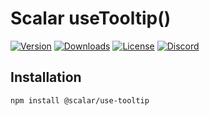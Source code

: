 # Scalar useTooltip()

[![Version](https://img.shields.io/npm/v/%40scalar/use-tooltip)](https://www.npmjs.com/package/@scalar/use-tooltip)
[![Downloads](https://img.shields.io/npm/dm/%40scalar/use-tooltip)](https://www.npmjs.com/package/@scalar/use-tooltip)
[![License](https://img.shields.io/npm/l/%40scalar%2Fuse-tooltip)](https://www.npmjs.com/package/@scalar/use-tooltip)
[![Discord](https://img.shields.io/discord/1135330207960678410?style=flat&color=5865F2)](https://discord.gg/scalar)

## Installation

```bash
npm install @scalar/use-tooltip
```
